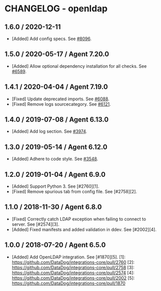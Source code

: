 # CHANGELOG - openldap

## 1.6.0 / 2020-12-11

* [Added] Add config specs. See [#8096](https://github.com/DataDog/integrations-core/pull/8096).

## 1.5.0 / 2020-05-17 / Agent 7.20.0

* [Added] Allow optional dependency installation for all checks. See [#6589](https://github.com/DataDog/integrations-core/pull/6589).

## 1.4.1 / 2020-04-04 / Agent 7.19.0

* [Fixed] Update deprecated imports. See [#6088](https://github.com/DataDog/integrations-core/pull/6088).
* [Fixed] Remove logs sourcecategory. See [#6121](https://github.com/DataDog/integrations-core/pull/6121).

## 1.4.0 / 2019-07-08 / Agent 6.13.0

* [Added] Add log section. See [#3974](https://github.com/DataDog/integrations-core/pull/3974).

## 1.3.0 / 2019-05-14 / Agent 6.12.0

* [Added] Adhere to code style. See [#3548](https://github.com/DataDog/integrations-core/pull/3548).

## 1.2.0 / 2019-01-04 / Agent 6.9.0

* [Added] Support Python 3. See [#2760][1].
* [Fixed] Remove spurious tab from config file. See [#2758][2].

## 1.1.0 / 2018-11-30 / Agent 6.8.0

* [Fixed] Correctly catch LDAP exception when failing to connect to server. See [#2574][3].
* [Added] Fixed manifests and added validation in ddev. See [#2002][4].

## 1.0.0 / 2018-07-20 / Agent 6.5.0

* [Added] Add OpenLDAP integration. See [#1870][5].
[1]: https://github.com/DataDog/integrations-core/pull/2760
[2]: https://github.com/DataDog/integrations-core/pull/2758
[3]: https://github.com/DataDog/integrations-core/pull/2574
[4]: https://github.com/DataDog/integrations-core/pull/2002
[5]: https://github.com/DataDog/integrations-core/pull/1870
